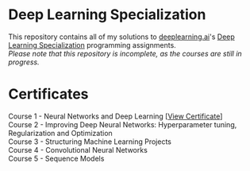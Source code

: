 # Deep Learning Specialization
This repository contains all of my solutions to <a href="https://www.deeplearning.ai/">deeplearning.ai</a>'s <a href="https://www.coursera.org/specializations/deep-learning?">Deep Learning Specialization</a> programming assignments.<br>
<i>Please note that this repository is incomplete, as the courses are still in progress.</i><br>

# Certificates
Course 1 - Neural Networks and Deep Learning [<a href="https://www.coursera.org/account/accomplishments/certificate/3K9G9F57HYGH">View Certificate</a>]<br>
Course 2 - Improving Deep Neural Networks: Hyperparameter tuning, Regularization and Optimization<br>
Course 3 - Structuring Machine Learning Projects<br>
Course 4 - Convolutional Neural Networks<br>
Course 5 - Sequence Models<br>
